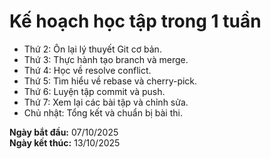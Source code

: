 # Kế hoạch học tập trong 1 tuần

- Thứ 2: Ôn lại lý thuyết Git cơ bản.
- Thứ 3: Thực hành tạo branch và merge.
- Thứ 4: Học về resolve conflict.
- Thứ 5: Tìm hiểu về rebase và cherry-pick.
- Thứ 6: Luyện tập commit và push.
- Thứ 7: Xem lại các bài tập và chỉnh sửa.
- Chủ nhật: Tổng kết và chuẩn bị bài thi.

**Ngày bắt đầu:** 07/10/2025  
**Ngày kết thúc:** 13/10/2025
